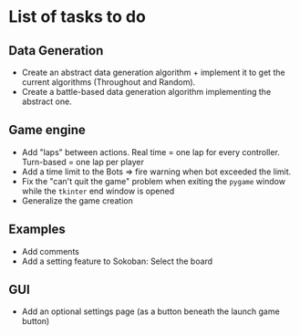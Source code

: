 # List of tasks to do

## Data Generation

- Create an abstract data generation algorithm + implement it to get the current algorithms (Throughout and Random). 
- Create a battle-based data generation algorithm implementing the abstract one.

## Game engine

- Add "laps" between actions. Real time = one lap for every controller. Turn-based = one lap per player
- Add a time limit to the Bots => fire warning when bot exceeded the limit.
- Fix the "can't quit the game" problem when exiting the `pygame` window while the `tkinter` end window is opened
- Generalize the game creation

## Examples

- Add comments
- Add a setting feature to Sokoban: Select the board

## GUI

- Add an optional settings page (as a button beneath the launch game button)